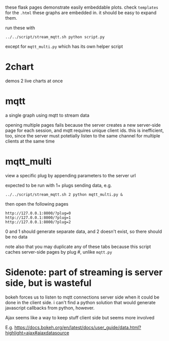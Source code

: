 these flask pages demonstrate easily embeddable plots. check `templates` for the
`.html` these graphs are embedded in. it should be easy to expand them.

run these with

```
../../script/stream_mqtt.sh python script.py
```

except for `mqtt_multi.py` which has its own helper script

# 2chart

demos 2 live charts at once

# mqtt

a single graph using mqtt to stream data

opening multiple pages fails because the server creates a new server-side page
for each session, and mqtt requires unique client ids. this is inefficient, too,
since the server must potetially listen to the same channel for multiple clients
at the same time

# mqtt_multi

view a specific plug by appending parameters to the server url

expected to be run with 1+ plugs sending data, e.g.

```
../../script/stream_mqtt.sh 2 python mqtt_multi.py &
```

then open the following pages

```
http://127.0.0.1:8000/?plug=0
http://127.0.0.1:8000/?plug=1
http://127.0.0.1:8000/?plug=2
```

0 and 1 should generate separate data, and 2 doesn't exist, so there should be
no data

note also that you may duplicate any of these tabs because this script caches
server-side pages by plug #, unlike `mqtt.py`

# Sidenote: part of streaming is server side, but is wasteful

bokeh forces us to listen to mqtt connections server side when it could be done
in the client side. i can't find a python solution that would generate
javascript callbacks from python, however.

Ajax seems like a way to keep stuff client side but seems more involved

E.g. <https://docs.bokeh.org/en/latest/docs/user_guide/data.html?highlight=ajax#ajaxdatasource>
